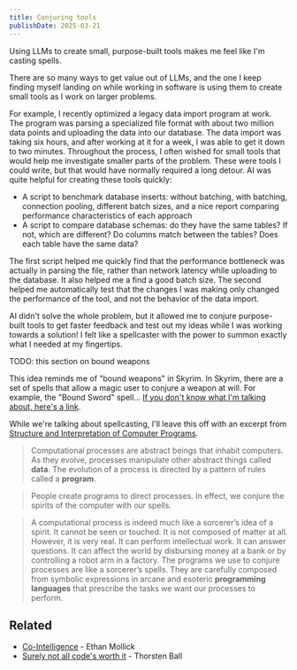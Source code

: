 ```yaml
---
title: Conjuring tools
publishDate: 2025-03-21
---
```


Using LLMs to create small, purpose-built tools makes me feel like I'm casting
spells.

There are so many ways to get value out of LLMs, and the one I keep finding
myself landing on while working in software is using them to create small tools
as I work on larger problems.

For example, I recently optimized a legacy data import program at work. The
program was parsing a specialized file format with about two million data points
and uploading the data into our database. The data import was taking six hours,
and after working at it for a week, I was able to get it down to two minutes.
Throughout the process, I often wished for small tools that would help me
investigate smaller parts of the problem. These were tools I could write, but
that would have normally required a long detour. AI was quite helpful for
creating these tools quickly:

- A script to benchmark database inserts: without batching, with batching,
connection pooling, different batch sizes, and a nice report comparing
performance characteristics of each approach
- A script to compare database schemas: do they have the same tables? If not,
which are different? Do columns match between the tables? Does each table have
the same data?

The first script helped me quickly find that the performance bottleneck
was actually in parsing the file, rather than network latency while uploading to
the database. It also helped me a find a good batch size. The second helped me
automatically test that the changes I was making only changed the performance of
the tool, and not the behavior of the data import.

AI didn't solve the whole problem, but it allowed me to conjure purpose-built
tools to get faster feedback and test out my ideas while I was working towards a
solution! I felt like a spellcaster with the power to summon exactly what I
needed at my fingertips.

TODO: this section on bound weapons

This idea reminds me of "bound weapons" in Skyrim. In Skyrim, there are a set
of spells that allow a magic user to conjure a weapon at will. For example, the
"Bound Sword" spell... [If you don't know what I'm talking about, here's a
link](https://youtu.be/XGAJ8Jc1KM8).

While we're talking about spellcasting, I'll leave this off with an excerpt from
[Structure and Interpretation of Computer
Programs](https://sarabander.github.io/sicp/html/index.xhtml).

> Computational processes are abstract beings that inhabit computers. As they
> evolve, processes manipulate other abstract things called **data**. The
> evolution of a process is directed by a pattern of rules called a **program**.

> People create programs to direct processes. In effect, we conjure the spirits
> of the computer with our spells.

> A computational process is indeed much like a sorcerer’s idea of a spirit. It
> cannot be seen or touched. It is not composed of matter at all. However, it is
> very real. It can perform intellectual work. It can answer questions. It can
> affect the world by disbursing money at a bank or by controlling a robot arm
> in a factory. The programs we use to conjure processes are like a sorcerer’s
> spells. They are carefully composed from symbolic expressions in arcane and
> esoteric **programming languages** that prescribe the tasks we want our
> processes to perform.

## Related

- [Co-Intelligence](https://www.goodreads.com/book/show/198678736-co-intelligence) - Ethan Mollick
- [Surely not all code's worth it](https://registerspill.thorstenball.com/p/surely-not-all-codes-worth-it) - Thorsten Ball
